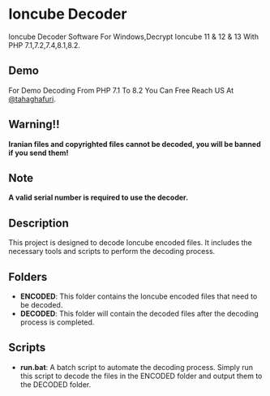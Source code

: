 # Ioncube Decoder
Ioncube Decoder Software For Windows,Decrypt Ioncube 11 & 12 & 13 With PHP 7.1,7.2,7.4,8.1,8.2.

## Demo
For Demo Decoding From PHP 7.1 To 8.2 You Can Free Reach US At [@tahaghafuri](https://t.me/tahaghafuri/).

## Warning!!
<b>Iranian files and copyrighted files cannot be decoded, you will be banned if you send them!</b>

## Note
<b>A valid serial number is required to use the decoder.</b>

## Description
This project is designed to decode Ioncube encoded files. It includes the necessary tools and scripts to perform the decoding process.

## Folders
- **ENCODED**: This folder contains the Ioncube encoded files that need to be decoded.
- **DECODED**: This folder will contain the decoded files after the decoding process is completed.

## Scripts
- **run.bat**: A batch script to automate the decoding process. Simply run this script to decode the files in the ENCODED folder and output them to the DECODED folder.

